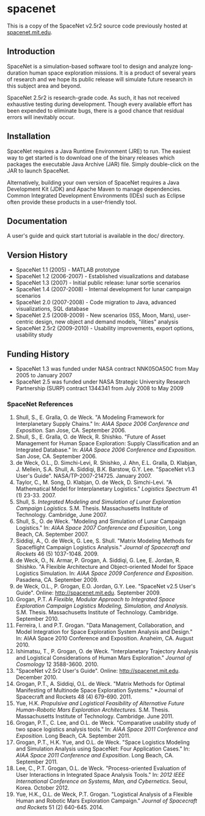 # spacenet

This is a copy of the SpaceNet v2.5r2 source code previously hosted at [spacenet.mit.edu](http://spacenet.mit.edu).

## Introduction

SpaceNet is a simulation-based software tool to design and analyze long-duration human space exploration missions. It is a product of several years of research and we hope its public release will simulate future research in this subject area and beyond.

SpaceNet 2.5r2 is research-grade code. As such, it has not received exhaustive testing during development. Though every available effort has been expended to eliminate bugs, there is a good chance that residual errors will inevitably occur.

## Installation

SpaceNet requires a Java Runtime Environment (JRE) to run. The easiest way to get started is to download one of the binary releases which packages the executable Java Archive (JAR) file. Simply double-click on the JAR to launch SpaceNet.

Alternatively, building your own version of SpaceNet requires a Java Development Kit (JDK) and Apache Maven to manage dependencies. Common Integrated Development Environments (IDEs) such as Eclipse often provide these products in a user-friendly tool.

## Documentation

A user's guide and quick start tutorial is available in the doc/ directory.

## Version History
 * SpaceNet 1.1 (2005) - MATLAB prototype
 * SpaceNet 1.2 (2006-2007) - Established visualizations and database
 * SpaceNet 1.3 (2007) - Initial public release: lunar sortie scenarios
 * SpaceNet 1.4 (2007-2008) - Internal development for lunar campaign scenarios
 * SpaceNet 2.0 (2007-2008) - Code migration to Java, advanced visualizations, SQL database
 * SpaceNet 2.5 (2008-2009) - New scenarios (ISS, Moon, Mars), user-centric design, new object and demand models, "ilities" analysis
 * SpaceNet 2.5r2 (2009-2010) - Usability improvements, export options, usability study

## Funding History
 * SpaceNet 1.3 was funded under NASA contract NNK05OA50C from May 2005 to January 2007
 * SpaceNet 2.5 was funded under NASA Strategic University Research Partnership (SURP) contract 1344341 from July 2008 to May 2009

### SpaceNet References

1. Shull, S., E. Gralla, O. de Weck. "A Modeling Framework for Interplanetary Supply Chains." In: *AIAA Space 2006 Conference and Exposition.* San Jose, CA. September 2006.
2. Shull, S., E. Gralla, O. de Weck, R. Shishko. "Future of Asset Management for Human Space Exploration: Supply Classification and an Integrated Database." In: *AIAA Space 2006 Conference and Exposition.* San Jose, CA. September 2006.
3. de Weck, O.L., D. Simchi-Levi, R. Shishko, J. Ahn, E.L. Gralla, D. Klabjan, J. Mellein, S.A. Shull, A. Siddiqi, B.K. Barstow, G.Y. Lee. "SpaceNet v1.3 User's Guide". NASA/TP-2007-214725. January 2007.
4. Taylor, C., M. Song, D. Klabjan, O. de Weck, D. Simchi-Levi. "A Mathematical Model for Interplanetary Logistics." *Logistics Spectrum* 41 (1) 23-33. 2007.
5. Shull, S. *Integrated Modeling and Simulation of Lunar Exploration Campaign Logistics.* S.M. Thesis. Massachusetts Institute of Technology. Cambridge, June 2007.
6. Shull, S., O. de Weck. "Modeling and Simulation of Lunar Campaign Logistics." In: *AIAA Space 2007 Conference and Exposition*, Long Beach, CA. September 2007.
7. Siddiqi, A., O. de Weck, G. Lee, S. Shull. "Matrix Modeling Methods for Spaceflight Campaign Logistics Analysis." *Journal of Spacecraft and Rockets* 46 (5) 1037-1048. 2009.
8. de Weck, O., N. Armar, P. Grogan, A. Siddiqi, G. Lee, E. Jordan, R. Shishko. "A Flexible Architecture and Object-oriented Model for Space Logistics Simulation. In: *AIAA Space 2009 Conference and Exposition*. Pasadena, CA. September 2009.
9. de Weck, O.L., P. Grogan, E.O. Jordan, G.Y. Lee. "SpaceNet v2.5 User's Guide". Online: http://spacenet.mit.edu. September 2009.
10. Grogan, P.T. *A Flexible, Modular Approach to Integrated Space Exploration Campaign Logistics Modeling, Simulation, and Analysis.* S.M. Thesis. Massachusetts Institute of Technology. Cambridge. September 2010.
11. Ferreira, I. and P.T. Grogan. "Data Management, Collaboration, and Model Integration for Space Exploration System Analysis and Design." In: AIAA Space 2010 Conference and Exposition. Anaheim, CA. August 2010.
12. Ishimatsu, T., P. Grogan, O. de Weck. "Interplanetary Trajectory Analysis and Logistical Considerations of Human Mars Exploration." *Journal of Cosmology* 12 3588-3600. 2010.
13. "SpaceNet v2.5r2 User's Guide". Online: http://spacenet.mit.edu. December 2010.
14. Grogan, P.T., A. Siddiqi, O.L. de Weck. "Matrix Methods for Optimal Manifesting of Multinode Space Exploration Systems." *Journal of Spacecraft and Rockets 48 (4) 679-690. 2011.
15. Yue, H.K. *Propulsive and Logistical Feasibility of Alternative Future Human-Robotic Mars Exploration Architectures.* S.M. Thesis. Massachusetts Institute of Technology. Cambridge. June 2011.
16. Grogan, P.T., C. Lee, and O.L. de Weck. "Comparative usability study of two space logistics analysis tools." In: *AIAA Space 2011 Conference and Exposition*. Long Beach, CA. September 2011.
17. Grogan, P.T., H.K. Yue, and O.L. de Weck. "Space Logistics Modeling and Simulation Analysis using SpaceNet: Four Application Cases." In: *AIAA Space 2011 Conference and Exposition*. Long Beach, CA. September 2011.
18. Lee, C., P.T. Grogan, O.L. de Weck. "Process-oriented Evaluation of User Interactions in Integrated Space Analysis Tools." In: *2012 IEEE International Conference on Systems, Man, and Cybernetics*. Seoul, Korea. October 2012.
19. Yue, H.K., O.L. de Weck, P.T. Grogan. "Logistical Analysis of a Flexible Human and Robotic Mars Exploration Campaign." *Journal of Spacecraft and Rockets* 51 (2) 640-645. 2014.
